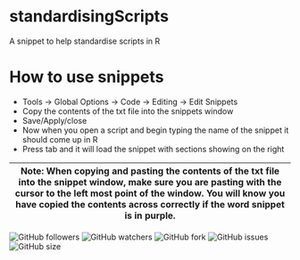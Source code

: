 # standardisingScripts
A snippet to help standardise scripts in R

# How to use snippets

- Tools -> Global Options -> Code -> Editing -> Edit Snippets
- Copy the contents of the txt file into the snippets window
- Save/Apply/close
- Now when you open a script and begin typing the name of the snippet it should come up in R
- Press tab and it will load the snippet with sections showing on the right

| **Note**: When copying and pasting the contents of the txt file into the snippet window, make sure you are pasting with the cursor to the left most point of the window. You will know you have copied the contents across correctly if the word snippet is in purple. |
|---|

![GitHub followers](https://img.shields.io/github/followers/cgvoller?style=social)
![GitHub watchers](https://img.shields.io/github/watchers/cgvoller/standardisingScripts)
![GitHub fork](https://img.shields.io/github/forks/cgvoller/standardisingScripts?style=flat-square)
![GitHub issues](https://img.shields.io/bitbucket/issues/cgvoller/standardisingScripts)
![GitHub size](https://img.shields.io/github/repo-size/cgvoller/standardisingScripts)
